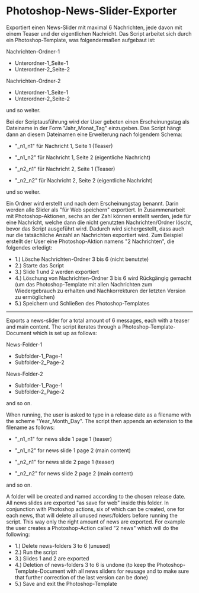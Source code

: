 # Photoshop-News-Slider-Exporter

Exportiert einen News-Slider mit maximal 6 Nachrichten, jede davon mit einem Teaser und der eigentlichen Nachricht.
Das Script arbeitet sich durch ein Photoshop-Template, was folgendermaßen aufgebaut ist:

Nachrichten-Ordner-1  
* Unterordner-1_Seite-1 
* Unterordner-2_Seite-2


Nachrichten-Ordner-2 
* Unterordner-1_Seite-1 
* Unterordner-2_Seite-2

und so weiter.

Bei der Scriptausführung wird der User gebeten einen Erscheinungstag als Dateiname in der Form "Jahr_Monat_Tag" einzugeben.
Das Script hängt dann an diesem Dateinamen eine Erweiterung nach folgendem Schema:

* "_n1_n1" für Nachricht 1, Seite 1 (Teaser)
* "_n1_n2" für Nachricht 1, Seite 2 (eigentliche Nachricht)

* "_n2_n1" für Nachricht 2, Seite 1 (Teaser)
* "_n2_n2" für Nachricht 2, Seite 2 (eigentliche Nachricht)

und so weiter.

Ein Ordner wird erstellt und nach dem Erscheinungstag benannt. Darin werden alle Slider als "für Web speichern" exportiert. In Zusammenarbeit mit Photoshop-Aktionen, sechs an der Zahl können erstellt werden,
jede für eine Nachricht, welche dann die nicht genutzten Nachrichten/Ordner löscht, bevor das Script ausgeführt wird. Dadurch wird sichergestellt, dass auch nur die tatsächliche Anzahl an Nachrichten exportiert wird. Zum Beispiel erstellt der User eine Photoshop-Aktion namens "2 Nachrichten", die folgendes erledigt:

* 1.) Lösche Nachrichten-Ordner 3 bis 6 (nicht benutzte)
* 2.) Starte das Script
* 3.) Slide 1 und 2 werden exportiert
* 4.) Löschung von Nachrichten-Ordner 3 bis 6 wird Rückgängig gemacht (um das Photoshop-Template mit allen Nachrichten zum Wiedergebrauch zu erhalten und Nachkorrekturen der letzten Version zu ermöglichen)
* 5.) Speichern und Schließen des Photoshop-Templates

--------------------------------------------------------------------------------------------------------------------------------

Exports a news-slider for a total amount of 6 messages, each with a teaser and main content.
The script iterates through a Photoshop-Template-Document which is set up as follows:

News-Folder-1
* Subfolder-1_Page-1
* Subfolder-2_Page-2


News-Folder-2
* Subfolder-1_Page-1
* Subfolder-2_Page-2

and so on.

When running, the user is asked to type in a release date as a filename with the scheme "Year_Month_Day".
The script then appends an extension to the filename as follows:

* "_n1_n1" for news slide 1 page 1 (teaser)
* "_n1_n2" for news slide 1 page 2 (main content)

* "_n2_n1" for news slide 2 page 1 (teaser)
* "_n2_n2" for news slide 2 page 2 (main content)

and so on.

A folder will be created and named according to the chosen release date. All news slides are exported "as save for web" inside this folder. In conjunction with Photoshop actions, six of which can be created, one for each news, that will delete all unused news/folders before running the script. This way only the right amount of news are exported. For example the user creates a Photoshop-Action called "2 news" which will do the following:

* 1.) Delete news-folders 3 to 6 (unused)
* 2.) Run the script
* 3.) Slides 1 and 2 are exported
* 4.) Deletion of news-folders 3 to 6 is undone (to keep the Photoshop-Template-Document with all news sliders for reusage and to make sure that further correction of the last version can be done)
* 5.) Save and exit the Photoshop-Template


